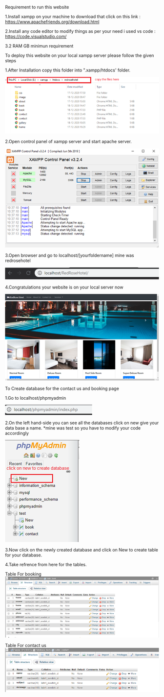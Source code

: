 Requirement to run this website 

1.Install xampp on your machine to download that click on this link : https://www.apachefriends.org/download.html   

2.Install any code editor to modify things as per your need i used vs code : https://code.visualstudio.com/

3.2 RAM GB minimun requirement


To deploy this website on your local xampp server please follow the given steps

1.After Installation copy this folder into ".xampp/htdocs' folder.    

<img src="screenshots/htdocscopy.PNG">

2.Open control panel of xampp server and start apache server.

<img src="screenshots/apache.PNG">

3.Open browser and go to localhost/[yourfoldername] mine was redrosehotel

<img src="screenshots/type.PNG">

4.Congratulations your website is on your local server now

<img src="screenshots/website.png">

To Create database for the contact us and booking page

1.Go to localhost/phpmyadmin

<img src="screenshots/phpmyad.PNG">

2.On the left hand-side you can see all the databases click on new give your data base a name. *mine was test so you have to modify your code accordingly 

<img src="screenshots/database.PNG">

3.Now click on the newly created database and click on New  to create table for your database.

4.Take refrence from here for the tables.

Table For booking
<img src="screenshots/Table_book.PNG">

Table For contact us
<img src="screenshots/Table_contact.PNG">

